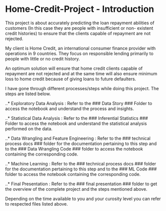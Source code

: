 # Home-Credit-Project - Introduction

This project is about accurately predicting the loan repayment abilities of customers (In this
case they are people with insufficient or non- existent credit histories) to ensure that the
clients capable of repayment are not rejected.

My client is Home Credit, an international consumer finance provider with operations in 9
countries. They focus on responsible lending primarily to people with little or no credit history.

An optimum solution will ensure that home credit clients capable of repayment are not
rejected and at the same time will also ensure minimum loss to home credit because of giving
loans to future defaulters.

I have gone through different processes/steps while doing this project. The steps are listed below.

..* Exploratory Data Analysis : Refer to the ### Data Story ### Folder to access the notebook and understand the process and insights.

..* Statistical Data Analysis : Refer to the ### Inferential Statistics ### Folder to access the notebook and understand the statistical analysis performed on the data.

..* Data Wrangling and Feature Engineering : Refer to the ### technical process docs ### folder for the documentation pertaining to this step and to the ### Data Wrangling Code ### folder 
                                             to access the notebook containing the corresponding code. 

..* Machine Learning : Refer to the ### technical process docs ### folder for the documentation pertaining to this step and to the ### ML Code ### folder to access 
                       the notebook containing the corresponding code. 
                                         
                                         
..* Final Presentation : Refer to the ### final presentation ### folder to get the overview of the complete project and the steps mentioned above. 



Depending on the time available to you and your curosity level you can refer to respected files listed above. 





